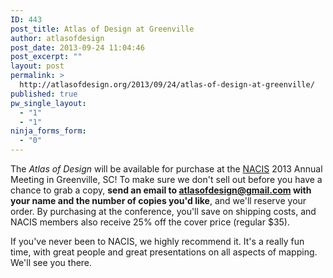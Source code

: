 ```yaml
---
ID: 443
post_title: Atlas of Design at Greenville
author: atlasofdesign
post_date: 2013-09-24 11:04:46
post_excerpt: ""
layout: post
permalink: >
  http://atlasofdesign.org/2013/09/24/atlas-of-design-at-greenville/
published: true
pw_single_layout:
  - "1"
  - "1"
ninja_forms_form:
  - "0"
---
```

The <i>Atlas of Design </i>will be available for purchase at the <a href="http://nacis.org">NACIS</a> 2013 Annual Meeting in Greenville, SC! To make sure we don't sell out before you have a chance to grab a copy, <b>send an email to <a href="mailto:atlasofdesign@gmail.com" target="_blank">atlasofdesign@gmail.com</a> with your name and the number of copies you'd like</b>, and we'll reserve your order. By purchasing at the conference, you'll save on shipping costs, and NACIS members also receive 25% off the cover price (regular $35).

If you've never been to NACIS, we highly recommend it. It's a really fun time, with great people and great presentations on all aspects of mapping. We'll see you there.